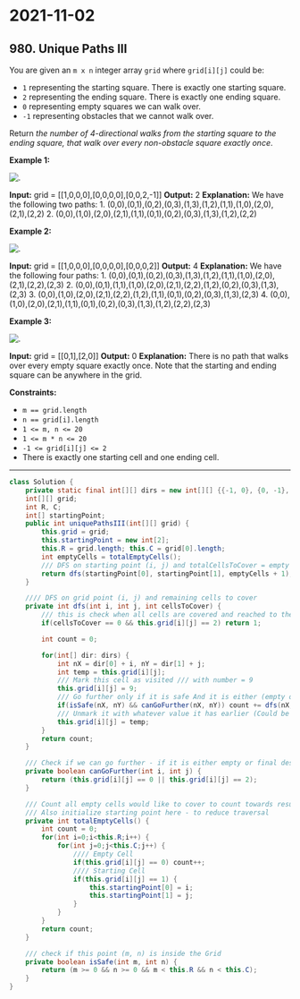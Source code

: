 # 2021-11-02

## 980. Unique Paths III

You are given an `m x n` integer array `grid` where `grid[i][j]` could be:

- `1` representing the starting square. There is exactly one starting square.
- `2` representing the ending square. There is exactly one ending square.
- `0` representing empty squares we can walk over.
- `-1` representing obstacles that we cannot walk over.

Return _the number of 4-directional walks from the starting square to the ending square, that walk over every non-obstacle square exactly once_.

**Example 1:**

![.](https://assets.leetcode.com/uploads/2021/08/02/lc-unique1.jpg)

**Input:** grid = \[\[1,0,0,0\],\[0,0,0,0\],\[0,0,2,-1\]\]
**Output:** 2
**Explanation:** We have the following two paths:
1\. (0,0),(0,1),(0,2),(0,3),(1,3),(1,2),(1,1),(1,0),(2,0),(2,1),(2,2)
2\. (0,0),(1,0),(2,0),(2,1),(1,1),(0,1),(0,2),(0,3),(1,3),(1,2),(2,2)

**Example 2:**

![.](https://assets.leetcode.com/uploads/2021/08/02/lc-unique2.jpg)

**Input:** grid = \[\[1,0,0,0\],\[0,0,0,0\],\[0,0,0,2\]\]
**Output:** 4
**Explanation:** We have the following four paths:
1\. (0,0),(0,1),(0,2),(0,3),(1,3),(1,2),(1,1),(1,0),(2,0),(2,1),(2,2),(2,3)
2\. (0,0),(0,1),(1,1),(1,0),(2,0),(2,1),(2,2),(1,2),(0,2),(0,3),(1,3),(2,3)
3\. (0,0),(1,0),(2,0),(2,1),(2,2),(1,2),(1,1),(0,1),(0,2),(0,3),(1,3),(2,3)
4\. (0,0),(1,0),(2,0),(2,1),(1,1),(0,1),(0,2),(0,3),(1,3),(1,2),(2,2),(2,3)

**Example 3:**

![.](https://assets.leetcode.com/uploads/2021/08/02/lc-unique3-.jpg)

**Input:** grid = \[\[0,1\],\[2,0\]\]
**Output:** 0
**Explanation:** There is no path that walks over every empty square exactly once.
Note that the starting and ending square can be anywhere in the grid.

**Constraints:**

- `m == grid.length`
- `n == grid[i].length`
- `1 <= m, n <= 20`
- `1 <= m * n <= 20`
- `-1 <= grid[i][j] <= 2`
- There is exactly one starting cell and one ending cell.

---

```java
class Solution {
    private static final int[][] dirs = new int[][] {{-1, 0}, {0, -1}, {1, 0}, {0, 1}};
    int[][] grid;
    int R, C;
    int[] startingPoint;
    public int uniquePathsIII(int[][] grid) {
        this.grid = grid;
        this.startingPoint = new int[2];
        this.R = grid.length; this.C = grid[0].length;
        int emptyCells = totalEmptyCells();
        /// DFS on starting point (i, j) and totalCellsToCover = empty Cells (= 0) + Destination Cell (= 2)
        return dfs(startingPoint[0], startingPoint[1], emptyCells + 1);
    }

    //// DFS on grid point (i, j) and remaining cells to cover
    private int dfs(int i, int j, int cellsToCover) {
        /// this is check when all cells are covered and reached to the destination cell
        if(cellsToCover == 0 && this.grid[i][j] == 2) return 1;

        int count = 0;

        for(int[] dir: dirs) {
            int nX = dir[0] + i, nY = dir[1] + j;
            int temp = this.grid[i][j];
            /// Mark this cell as visited /// with number = 9
            this.grid[i][j] = 9;
            /// Go further only if it is safe And it is either (empty or final destination cell)
            if(isSafe(nX, nY) && canGoFurther(nX, nY)) count += dfs(nX, nY, cellsToCover - 1);
            /// Unmark it with whatever value it has earlier (Could be 0: Empty Cell or 1: Starting cell)
            this.grid[i][j] = temp;
        }
        return count;
    }

    /// Check if we can go further - if it is either empty or final destination cell
    private boolean canGoFurther(int i, int j) {
        return (this.grid[i][j] == 0 || this.grid[i][j] == 2);
    }

    /// Count all empty cells would like to cover to count towards result path
    /// Also initialize starting point here - to reduce traversal
    private int totalEmptyCells() {
        int count = 0;
        for(int i=0;i<this.R;i++) {
            for(int j=0;j<this.C;j++) {
			    //// Empty Cell
                if(this.grid[i][j] == 0) count++;
				//// Starting Cell
                if(this.grid[i][j] == 1) {
                    this.startingPoint[0] = i;
                    this.startingPoint[1] = j;
                }
            }
        }
        return count;
    }

    /// check if this point (m, n) is inside the Grid
    private boolean isSafe(int m, int n) {
        return (m >= 0 && n >= 0 && m < this.R && n < this.C);
    }
}
```

